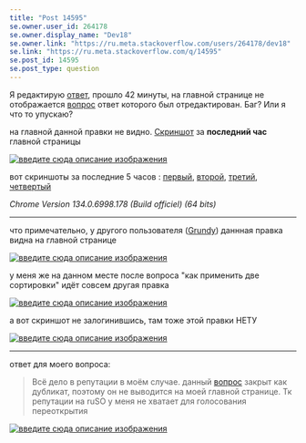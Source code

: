 ```yaml
---
title: "Post 14595"
se.owner.user_id: 264178
se.owner.display_name: "Dev18"
se.owner.link: "https://ru.meta.stackoverflow.com/users/264178/dev18"
se.link: "https://ru.meta.stackoverflow.com/q/14595"
se.post_id: 14595
se.post_type: question
---
```

<p>Я редактирую <a href="https://ru.stackoverflow.com/posts/1585289/revisions">ответ</a>, прошло 42 минуты, на главной странице не отображается <a href="https://ru.stackoverflow.com/q/1585284/264178">вопрос</a> ответ которого был отредактирован. Баг? Или я что то упускаю?</p>
<p>на главной данной правки не видно. <a href="https://i.sstatic.net/EUXPMwZP.png" rel="nofollow noreferrer">Скриншот</a> за <strong>последний час</strong> главной страницы</p>
<p><a href="https://i.sstatic.net/OFEyo218.png" rel="nofollow noreferrer"><img src="https://i.sstatic.net/OFEyo218.png" alt="введите сюда описание изображения" /></a></p>
<p>вот скриншоты за последние 5 часов : <a href="https://i.sstatic.net/xFKUlVoi.png" rel="nofollow noreferrer">первый</a>, <a href="https://i.sstatic.net/B4VEgZzu.png" rel="nofollow noreferrer">второй</a>, <a href="https://i.sstatic.net/82mreVzT.png" rel="nofollow noreferrer">третий</a>, <a href="https://i.sstatic.net/53VNfSIH.png" rel="nofollow noreferrer">четвертый</a></p>
<p><em>Chrome Version 134.0.6998.178 (Build officiel) (64 bits)</em></p>
<hr />
<p>что примечательно, у другого пользователя (<a href="https://ru.stackoverflow.com/users/186999/grundy">Grundy</a>) даннная правка видна на главной странице</p>
<p><a href="https://i.sstatic.net/C02FB9rk.png" rel="nofollow noreferrer"><img src="https://i.sstatic.net/C02FB9rk.png" alt="введите сюда описание изображения" /></a></p>
<p>у меня же на данном месте после вопроса &quot;как применить две сортировки&quot; идёт совсем другая правка</p>
<p><a href="https://i.sstatic.net/cWa8BG5g.png" rel="nofollow noreferrer"><img src="https://i.sstatic.net/cWa8BG5g.png" alt="введите сюда описание изображения" /></a></p>
<p>а вот скриншот не залогинившись, там тоже этой правки НЕТУ</p>
<p><a href="https://i.sstatic.net/0kzJ84IC.png" rel="nofollow noreferrer"><img src="https://i.sstatic.net/0kzJ84IC.png" alt="введите сюда описание изображения" /></a></p>
<hr />
<p>ответ для моего вопроса:</p>
<blockquote>
<p>Всё дело в репутации в моём случае. данный <a href="https://ru.stackoverflow.com/?tab=active">вопрос</a> закрыт как
дубликат, поэтому он не выводится на моей главной странице. Тк
репутации на ruSO у меня не хватает для голосования переоткрытия</p>
</blockquote>
<p><a href="https://i.sstatic.net/zOhoVZf5.png" rel="nofollow noreferrer"><img src="https://i.sstatic.net/zOhoVZf5.png" alt="введите сюда описание изображения" /></a></p>
